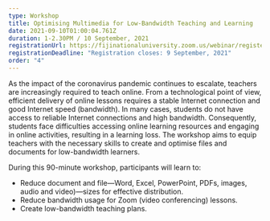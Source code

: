 ```yaml
---
type: Workshop
title: Optimising Multimedia for Low-Bandwidth Teaching and Learning
date: 2021-09-10T01:00:04.761Z
duration: 1-2.30PM / 10 September, 2021
registrationUrl: https://fijinationaluniversity.zoom.us/webinar/register/WN_yzWvJwhDTnq-nanm1tgfJw
registrationDeadline: "Registration closes: 9 September, 2021"
order: "4"
---
```

As the impact of the coronavirus pandemic continues to escalate, teachers are increasingly required to teach online. From a technological point of view, efficient delivery of online lessons requires a stable Internet connection and good Internet speed (bandwidth). In many cases, students do not have access to reliable Internet connections and high bandwidth. Consequently, students face difficulties accessing online learning resources and engaging in online activities, resulting in a learning loss. The workshop aims to equip teachers with the necessary skills to create and optimise files and documents for low-bandwidth learners.

During this 90-minute workshop, participants will learn to:

* Reduce document and file—Word, Excel, PowerPoint, PDFs, images, audio and video)—sizes for effective distribution.
* Reduce bandwidth usage for Zoom (video conferencing) lessons.
* Create low-bandwidth teaching plans.